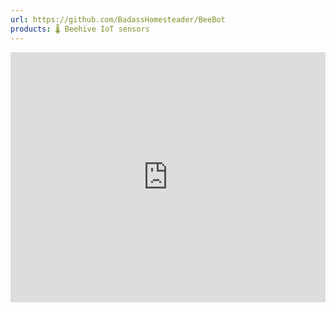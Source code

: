 ```yaml
---
url: https://github.com/BadassHomesteader/BeeBot
products: 🌡️ Beehive IoT sensors
---
```


<iframe width="100%" height="400" src="https://www.youtube.com/embed/WDs45mVPYmc" title="BeeBot 1.0 - Raspberry Pi Computer inside of a beehive" frameborder="0" allow="accelerometer; autoplay; clipboard-write; encrypted-media; gyroscope; picture-in-picture; web-share" referrerpolicy="strict-origin-when-cross-origin" allowfullscreen></iframe>

